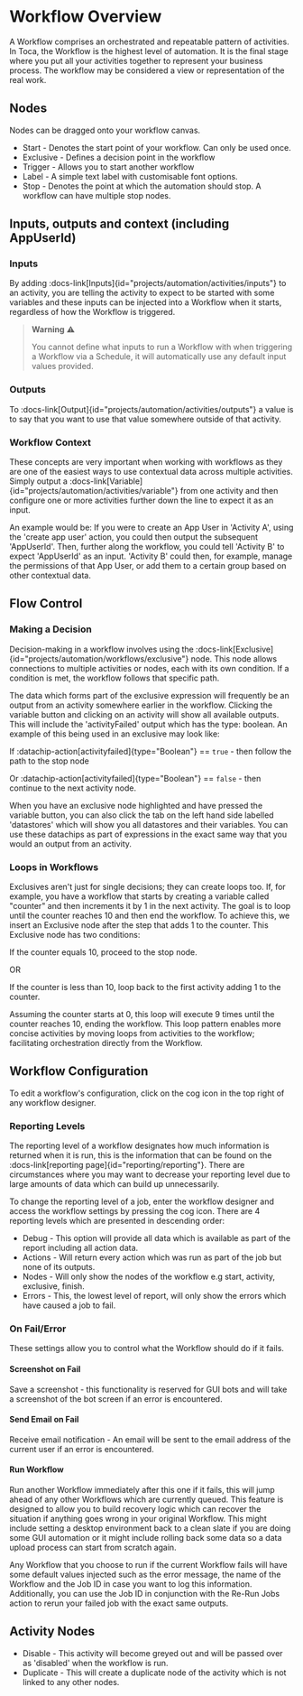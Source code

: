 # Workflow Overview

A Workflow comprises an orchestrated and repeatable pattern of activities. In Toca, the Workflow is the highest level of automation. It is the final stage where you put all your activities together to represent your business process. The workflow may be considered a view or representation of the real work.

## Nodes
Nodes can be dragged onto your workflow canvas.
- Start - Denotes the start point of your workflow. Can only be used once.
- Exclusive - Defines a decision point in the workflow
- Trigger - Allows you to start another workflow
- Label - A simple text label with customisable font options.
- Stop - Denotes the point at which the automation should stop. A workflow can have multiple stop nodes.

## Inputs, outputs and context (including AppUserId)

### Inputs

By adding :docs-link[Inputs]{id="projects/automation/activities/inputs"} to an activity, you are telling the activity to expect to be started with some variables and these inputs can be injected into a Workflow when it starts, regardless of how the Workflow is triggered.

> **Warning** ⚠️
>
> You cannot define what inputs to run a Workflow with when triggering a Workflow via a Schedule, it will automatically use any default input values provided.

### Outputs

To :docs-link[Output]{id="projects/automation/activities/outputs"} a value is to say that you want to use that value somewhere outside of that activity.

### Workflow Context

These concepts are very important when working with workflows as they are one of the easiest ways to use contextual data across multiple activities. Simply output a :docs-link[Variable]{id="projects/automation/activities/variable"} from one activity and then configure one or more activities further down the line to expect it as an input.

An example would be: If you were to create an App User in 'Activity A', using the 'create app user' action, you could then output the subsequent 'AppUserId'. Then, further along the workflow, you could tell 'Activity B' to expect 'AppUserId' as an input. 'Activity B' could then, for example, manage the permissions of that App User, or add them to a certain group based on other contextual data.

## Flow Control

### Making a Decision

Decision-making in a workflow involves using the :docs-link[Exclusive]{id="projects/automation/workflows/exclusive"} node. This node allows connections to multiple activities or nodes, each with its own condition. If a condition is met, the workflow follows that specific path.

The data which forms part of the exclusive expression will frequently be an output from an activity somewhere earlier in the workflow. Clicking the variable button and clicking on an activity will show all available outputs. This will include the 'activityFailed' output which has the type: boolean. An example of this being used in an exclusive may look like:

If
:datachip-action[activityfailed]{type="Boolean"} == `true` - then follow the path to the stop node

Or
:datachip-action[activityfailed]{type="Boolean"} == `false` - then continue to the next activity node.

When you have an exclusive node highlighted and have pressed the variable button, you can also click the tab on the left hand side labelled 'datastores' which will show you all datastores and their variables. You can use these datachips as part of expressions in the exact same way that you would an output from an activity.


### Loops in Workflows

Exclusives aren't just for single decisions; they can create loops too. If, for example, you have a workflow that starts by creating a variable called "counter" and then increments it by 1 in the next activity. The goal is to loop until the counter reaches 10 and then end the workflow. To achieve this, we insert an Exclusive node after the step that adds 1 to the counter. This Exclusive node has two conditions:

If the counter equals 10, proceed to the stop node.

OR

If the counter is less than 10, loop back to the first activity adding 1 to the counter.

Assuming the counter starts at 0, this loop will execute 9 times until the counter reaches 10, ending the workflow. This loop pattern enables more concise activities by moving loops from activities to the workflow; facilitating orchestration directly from the Workflow.

## Workflow Configuration

To edit a workflow's configuration, click on the cog icon in the top right of any workflow designer.

### Reporting Levels

The reporting level of a workflow designates how much information is returned when it is run, this is the information that can be found on the :docs-link[reporting page]{id="reporting/reporting"}. There are circumstances where you may want to decrease your reporting level due to large amounts of data which can build up unnecessarily.

To change the reporting level of a job, enter the workflow designer and access the workflow settings by pressing the cog icon. There are 4 reporting levels which are presented in descending order:

- Debug - This option will provide all data which is available as part of the report including all action data.
- Actions - Will return every action which was run as part of the job but none of its outputs.
- Nodes - Will only show the nodes of the workflow e.g start, activity, exclusive, finish.
- Errors - This, the lowest level of report, will only show the errors which have caused a job to fail.

### On Fail/Error

These settings allow you to control what the Workflow should do if it fails.

#### Screenshot on Fail

Save a screenshot - this functionality is reserved for GUI bots and will take a screenshot of the bot screen if an error is encountered.

#### Send Email on Fail

Receive email notification - An email will be sent to the email address of the current user if an error is encountered.

#### Run Workflow

Run another Workflow immediately after this one if it fails, this will jump ahead of any other Workflows which are currently queued. This feature is designed to allow you to build recovery logic which can recover the situation if anything goes wrong in your original Workflow. This might include setting a desktop environment back to a clean slate if you are doing some GUI automation or it might include rolling back some data so a data upload process can start from scratch again.

Any Workflow that you choose to run if the current Workflow fails will have some default values injected such as the error message, the name of the Workflow and the Job ID in case you want to log this information. Additionally, you can use the Job ID in conjunction with the Re-Run Jobs action to rerun your failed job with the exact same outputs.

## Activity Nodes

- Disable - This activity will become greyed out and will be passed over as 'disabled' when the workflow is run.
- Duplicate - This will create a duplicate node of the activity which is not linked to any other nodes.
